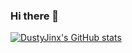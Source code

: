### Hi there 👋

<!--
**DustyJinx/DustyJinx** is a ✨ _special_ ✨ repository because its `README.md` (this file) appears on your GitHub profile.

Here are some ideas to get you started:

- 🔭 I’m currently working on ...
- 🌱 I’m currently learning ...
- 👯 I’m looking to collaborate on ...
- 🤔 I’m looking for help with ...
- 💬 Ask me about ...
- 📫 How to reach me: ...
- 😄 Pronouns: ...
- ⚡ Fun fact: ...
-->
[![DustyJinx's GitHub stats](https://github-readme-stats.vercel.app/api?username=DustyJinx&show_icons=true&theme=radical)](https://github.com/anuraghazra/github-readme-stats)
